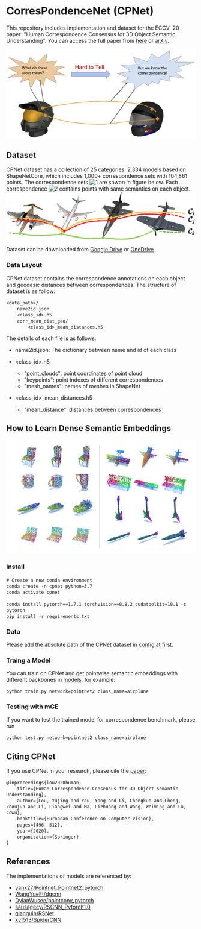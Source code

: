 # CorresPondenceNet (CPNet)

This repository includes implementation and dataset for the ECCV '20 paper: "Human Correspondence Consensus for 3D Object Semantic Understanding". You can access the full paper from [here](https://www.ecva.net/papers/eccv_2020/papers_ECCV/papers/123670494.pdf) or [arXiv](https://arxiv.org/abs/1912.12577).

![intro](/figs/intro.png)
<!-- <img src="/figs/intro.png" width="600"/> -->

## Dataset
CPNet dataset has a collection of 25 categories, 2,334 models based on ShapeNetCore, which includes 1,000+ correspondence sets with 104,861 points. The correspondence sets ![1](http://latex.codecogs.com/svg.latex?\\{\\mathcal{C}_i|i=1,\\cdots,N_{\\mathcal{C}}\\}) are shwon in figure below. Each correspondence ![2](http://latex.codecogs.com/svg.latex?\\mathcal{C}_i) contains points with same semantics on each object.
![corr_sets](/figs/corr_sets.jpg)
<!-- <img src="/figs/corr_sets.jpg" width="600"/> -->

Dataset can be downloaded from [Google Drive](https://drive.google.com/file/d/1C3lOg8rmNOVvMc-1lLVShkbw95zs5sBC/view?usp=sharing) or [OneDrive](https://sjtueducn-my.sharepoint.com/:u:/g/personal/louyujing_sjtu_edu_cn/Efh6uHP2IlVBgEg5MyNRNlcB8Q5Y1gKBX7Xyd-iu_YhddA?e=Iu9jzV).

### Data Layout
CPNet dataset contains the correspondence annotations on each object and geodesic distances between correspondences. The structure of dataset is as follow:
```
<data_path>/
    name2id.json
    <class_id>.h5
    corr_mean_dist_geo/
        <class_id>_mean_distances.h5
```
The details of each file is as follows:

- name2id.json: The dictionary between name and id of each class

- <class_id>.h5
    - "point_clouds": point coordinates of point cloud
    - "keypoints": point indexes of different correspondences
    - "mesh_names": names of meshes in ShapeNet

- <class_id>_mean_distances.h5
    - "mean_distance": distances between correspondences

## How to Learn Dense Semantic Embeddings
![embedding](/figs/embedding.png)

### Install
```
# Create a new conda environment
conda create -n cpnet python=3.7
conda activate cpnet

conda install pytorch==1.7.1 torchvision==0.8.2 cudatoolkit=10.1 -c pytorch
pip install -r requirements.txt
```

### Data
Please add the absolute path of the CPNet dataset in [config](./config/config.yaml) at first. 

### Traing a Model
You can train on CPNet and get pointwise semantic embeddings with different backbones in [models](./models/), for example:
```
python train.py network=pointnet2 class_name=airplane
```
### Testing with mGE
If you want to test the trained model for correspondence benchmark, please run
```
python test.py network=pointnet2 class_name=airplane
```

## Citing CPNet
If you use CPNet in your research, please cite the [paper](https://www.ecva.net/papers/eccv_2020/papers_ECCV/papers/123670494.pdf):
```
@inproceedings{lou2020human,
    title={Human Correspondence Consensus for 3D Object Semantic Understanding},
    author={Lou, Yujing and You, Yang and Li, Chengkun and Cheng, Zhoujun and Li, Liangwei and Ma, Lizhuang and Wang, Weiming and Lu, Cewu},
    booktitle={European Conference on Computer Vision},
    pages={496--512},
    year={2020},
    organization={Springer}
}
```

## References
The implementations of models are referenced by:
- [yanx27/Pointnet_Pointnet2_pytorch](https://github.com/yanx27/Pointnet_Pointnet2_pytorch)
- [WangYueFt/dgcnn](https://github.com/WangYueFt/dgcnn)
- [DylanWusee/pointconv_pytorch](https://github.com/DylanWusee/pointconv_pytorch)
- [sausagecy/RSCNN_Pytorch1.0](https://github.com/sausagecy/RSCNN_Pytorch1.0)
- [qianguih/RSNet](https://github.com/qianguih/RSNet)
- [xyf513/SpiderCNN](https://github.com/xyf513/SpiderCNN)
